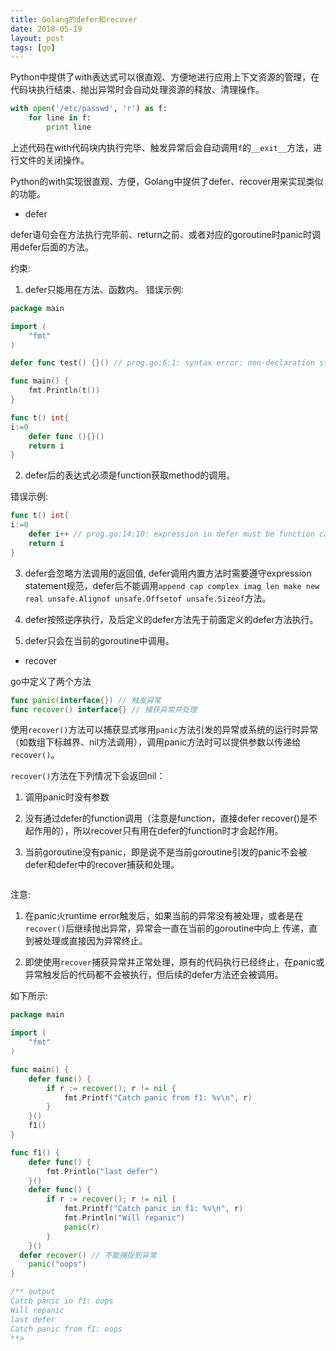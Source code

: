 ```yaml
---
title: Golang的defer和recover
date: 2018-05-19
layout: post
tags: [go]
---
```


Python中提供了with表达式可以很直观、方便地进行应用上下文资源的管理，在代码块执行结束、抛出异常时会自动处理资源的释放、清理操作。

```python
with open('/etc/passwd', 'r') as f:
    for line in f:
        print line
```

上述代码在with代码块内执行完毕、触发异常后会自动调用`f`的`__exit__`方法，进行文件的关闭操作。

Python的with实现很直观、方便，Golang中提供了defer、recover用来实现类似的功能。

* defer

defer语句会在方法执行完毕前、return之前、或者对应的goroutine时panic时调用defer后面的方法。

约束:

1. defer只能用在方法、函数内。
错误示例:

```go
package main

import (
	"fmt"
)

defer func test() {}() // prog.go:6:1: syntax error: non-declaration statement outside function body

func main() {
	fmt.Println(t())
}

func t() int{
i:=0
	defer func (){}()
	return i
}
```

2. defer后的表达式必须是function获取method的调用。

错误示例:

```go
func t() int{
i:=0
	defer i++ // prog.go:14:10: expression in defer must be function call
	return i
}
```

3. defer会忽略方法调用的返回值, defer调用内置方法时需要遵守expression statement规范，defer后不能调用`append cap complex imag len make new real
unsafe.Alignof unsafe.Offsetof unsafe.Sizeof`方法。

4. defer按照逆序执行，及后定义的defer方法先于前面定义的defer方法执行。

5. defer只会在当前的goroutine中调用。

* recover

go中定义了两个方法

```go
func panic(interface{}) // 触发异常
func recover() interface{} // 捕获异常并处理
```

使用`recover()`方法可以捕获显式嗲用`panic`方法引发的异常或系统的运行时异常（如数组下标越界、nil方法调用），调用panic方法时可以提供参数以传递给`recover()`。

`recover()`方法在下列情况下会返回nil：

1. 调用panic时没有参数

2. 没有通过defer的function调用（注意是function，直接defer recover()是不起作用的），所以recover只有用在defer的function时才会起作用。

3. 当前goroutine没有panic，即是说不是当前goroutine引发的panic不会被defer和defer中的recover捕获和处理。

```go

```

注意:

1. 在panic火runtime error触发后，如果当前的异常没有被处理，或者是在`recover()`后继续抛出异常，异常会一直在当前的goroutine中向上
传递，直到被处理或直接因为异常终止。

2. 即使使用`recover`捕获异常并正常处理，原有的代码执行已经终止，在panic或异常触发后的代码都不会被执行，但后续的defer方法还会被调用。

如下所示:

```go
package main

import (
	"fmt"
)

func main() {
	defer func() {
		if r := recover(); r != nil {
			fmt.Printf("Catch panic from f1: %v\n", r)
		}
	}()
	f1()
}

func f1() {
	defer func() {
		fmt.Println("last defer")
	}()
	defer func() {
		if r := recover(); r != nil {
			fmt.Printf("Catch panic in f1: %v\n", r)
			fmt.Println("Will repanic")
			panic(r)
		}
	}()
  defer recover() // 不能捕捉到异常
	panic("oops")
}

/** output
Catch panic in f1: oops
Will repanic
last defer
Catch panic from f1: oops
**>
```

